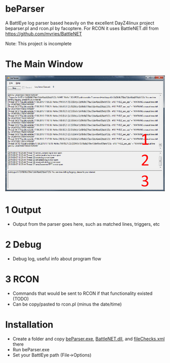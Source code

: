 # beParser
A BattlEye log parser based heavily on the excellent DayZ4linux project beparser.pl and rcon.pl by facoptere. For RCON it uses BattleNET.dll from https://github.com/mvries/BattleNET

Note: This project is incomplete

# The Main Window
![Main Window](misc/beParser_window.png?raw=true "The Main Window")
# 1 Output
* Output from the parser goes here, such as matched lines, triggers, etc

# 2 Debug
* Debug log, useful info about program flow
 
# 3 RCON
* Commands that would be sent to RCON if that functionality existed (TODO)
* Can be copy/pasted to rcon.pl (minus the date/time)

# Installation
* Create a folder and copy [beParser.exe](Install/beParser.exe?raw=true), [BattleNET.dll](Install/BattleNET.dll?raw=true), and [fileChecks.xml](Install/fileChecks.xml?raw=true) there
* Run beParser.exe
* Set your BattlEye path (File->Options)

